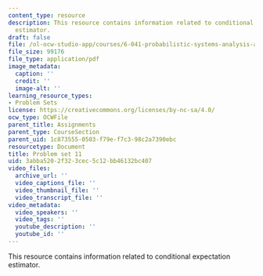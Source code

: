 ```yaml
---
content_type: resource
description: This resource contains information related to conditional expectation
  estimator.
draft: false
file: /ol-ocw-studio-app/courses/6-041-probabilistic-systems-analysis-and-applied-probability-fall-2010/3abba5202f323cec5c12bb46132bc407_MIT6_041F10_assn11.pdf
file_size: 99176
file_type: application/pdf
image_metadata:
  caption: ''
  credit: ''
  image-alt: ''
learning_resource_types:
- Problem Sets
license: https://creativecommons.org/licenses/by-nc-sa/4.0/
ocw_type: OCWFile
parent_title: Assignments
parent_type: CourseSection
parent_uid: 1c873555-0503-f79e-f7c3-98c2a7390ebc
resourcetype: Document
title: Problem set 11
uid: 3abba520-2f32-3cec-5c12-bb46132bc407
video_files:
  archive_url: ''
  video_captions_file: ''
  video_thumbnail_file: ''
  video_transcript_file: ''
video_metadata:
  video_speakers: ''
  video_tags: ''
  youtube_description: ''
  youtube_id: ''
---
```

This resource contains information related to conditional expectation estimator.